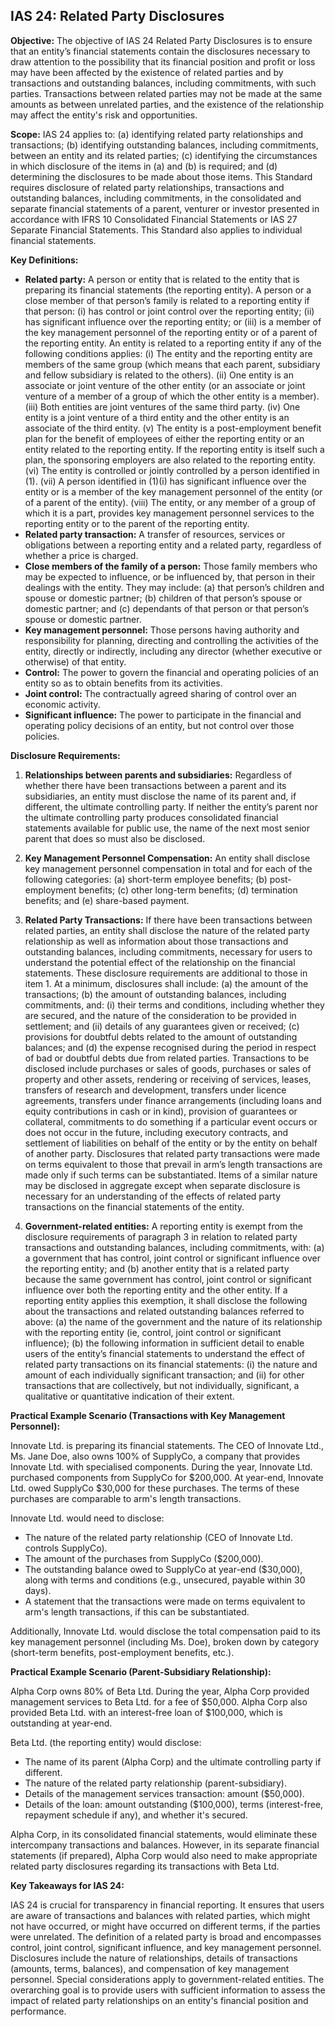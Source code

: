 ## IAS 24: Related Party Disclosures

**Objective:** The objective of IAS 24 Related Party Disclosures is to ensure that an entity’s financial statements contain the disclosures necessary to draw attention to the possibility that its financial position and profit or loss may have been affected by the existence of related parties and by transactions and outstanding balances, including commitments, with such parties. Transactions between related parties may not be made at the same amounts as between unrelated parties, and the existence of the relationship may affect the entity's risk and opportunities.

**Scope:** IAS 24 applies to: (a) identifying related party relationships and transactions; (b) identifying outstanding balances, including commitments, between an entity and its related parties; (c) identifying the circumstances in which disclosure of the items in (a) and (b) is required; and (d) determining the disclosures to be made about those items. This Standard requires disclosure of related party relationships, transactions and outstanding balances, including commitments, in the consolidated and separate financial statements of a parent, venturer or investor presented in accordance with IFRS 10 Consolidated Financial Statements or IAS 27 Separate Financial Statements. This Standard also applies to individual financial statements.

**Key Definitions:**

*   **Related party:** A person or entity that is related to the entity that is preparing its financial statements (the reporting entity). A person or a close member of that person’s family is related to a reporting entity if that person: (i) has control or joint control over the reporting entity; (ii) has significant influence over the reporting entity; or (iii) is a member of the key management personnel of the reporting entity or of a parent of the reporting entity.
    An entity is related to a reporting entity if any of the following conditions applies: (i) The entity and the reporting entity are members of the same group (which means that each parent, subsidiary and fellow subsidiary is related to the others). (ii) One entity is an associate or joint venture of the other entity (or an associate or joint venture of a member of a group of which the other entity is a member). (iii) Both entities are joint ventures of the same third party. (iv) One entity is a joint venture of a third entity and the other entity is an associate of the third entity. (v) The entity is a post-employment benefit plan for the benefit of employees of either the reporting entity or an entity related to the reporting entity. If the reporting entity is itself such a plan, the sponsoring employers are also related to the reporting entity. (vi) The entity is controlled or jointly controlled by a person identified in (1). (vii) A person identified in (1)(i) has significant influence over the entity or is a member of the key management personnel of the entity (or of a parent of the entity). (viii) The entity, or any member of a group of which it is a part, provides key management personnel services to the reporting entity or to the parent of the reporting entity.
*   **Related party transaction:** A transfer of resources, services or obligations between a reporting entity and a related party, regardless of whether a price is charged.
*   **Close members of the family of a person:** Those family members who may be expected to influence, or be influenced by, that person in their dealings with the entity. They may include: (a) that person’s children and spouse or domestic partner; (b) children of that person’s spouse or domestic partner; and (c) dependants of that person or that person’s spouse or domestic partner.
*   **Key management personnel:** Those persons having authority and responsibility for planning, directing and controlling the activities of the entity, directly or indirectly, including any director (whether executive or otherwise) of that entity.
*   **Control:** The power to govern the financial and operating policies of an entity so as to obtain benefits from its activities.
*   **Joint control:** The contractually agreed sharing of control over an economic activity.
*   **Significant influence:** The power to participate in the financial and operating policy decisions of an entity, but not control over those policies.

**Disclosure Requirements:**

1.  **Relationships between parents and subsidiaries:** Regardless of whether there have been transactions between a parent and its subsidiaries, an entity must disclose the name of its parent and, if different, the ultimate controlling party. If neither the entity’s parent nor the ultimate controlling party produces consolidated financial statements available for public use, the name of the next most senior parent that does so must also be disclosed.

2.  **Key Management Personnel Compensation:** An entity shall disclose key management personnel compensation in total and for each of the following categories: (a) short-term employee benefits; (b) post-employment benefits; (c) other long-term benefits; (d) termination benefits; and (e) share-based payment.

3.  **Related Party Transactions:** If there have been transactions between related parties, an entity shall disclose the nature of the related party relationship as well as information about those transactions and outstanding balances, including commitments, necessary for users to understand the potential effect of the relationship on the financial statements. These disclosure requirements are additional to those in item 1. At a minimum, disclosures shall include: (a) the amount of the transactions; (b) the amount of outstanding balances, including commitments, and: (i) their terms and conditions, including whether they are secured, and the nature of the consideration to be provided in settlement; and (ii) details of any guarantees given or received; (c) provisions for doubtful debts related to the amount of outstanding balances; and (d) the expense recognised during the period in respect of bad or doubtful debts due from related parties.
    Transactions to be disclosed include purchases or sales of goods, purchases or sales of property and other assets, rendering or receiving of services, leases, transfers of research and development, transfers under licence agreements, transfers under finance arrangements (including loans and equity contributions in cash or in kind), provision of guarantees or collateral, commitments to do something if a particular event occurs or does not occur in the future, including executory contracts, and settlement of liabilities on behalf of the entity or by the entity on behalf of another party.
    Disclosures that related party transactions were made on terms equivalent to those that prevail in arm’s length transactions are made only if such terms can be substantiated.
    Items of a similar nature may be disclosed in aggregate except when separate disclosure is necessary for an understanding of the effects of related party transactions on the financial statements of the entity.

4.  **Government-related entities:** A reporting entity is exempt from the disclosure requirements of paragraph 3 in relation to related party transactions and outstanding balances, including commitments, with: (a) a government that has control, joint control or significant influence over the reporting entity; and (b) another entity that is a related party because the same government has control, joint control or significant influence over both the reporting entity and the other entity. If a reporting entity applies this exemption, it shall disclose the following about the transactions and related outstanding balances referred to above: (a) the name of the government and the nature of its relationship with the reporting entity (ie, control, joint control or significant influence); (b) the following information in sufficient detail to enable users of the entity’s financial statements to understand the effect of related party transactions on its financial statements: (i) the nature and amount of each individually significant transaction; and (ii) for other transactions that are collectively, but not individually, significant, a qualitative or quantitative indication of their extent.

**Practical Example Scenario (Transactions with Key Management Personnel):**

Innovate Ltd. is preparing its financial statements. The CEO of Innovate Ltd., Ms. Jane Doe, also owns 100% of SupplyCo, a company that provides Innovate Ltd. with specialised components. During the year, Innovate Ltd. purchased components from SupplyCo for $200,000. At year-end, Innovate Ltd. owed SupplyCo $30,000 for these purchases. The terms of these purchases are comparable to arm's length transactions.

Innovate Ltd. would need to disclose:
*   The nature of the related party relationship (CEO of Innovate Ltd. controls SupplyCo).
*   The amount of the purchases from SupplyCo ($200,000).
*   The outstanding balance owed to SupplyCo at year-end ($30,000), along with terms and conditions (e.g., unsecured, payable within 30 days).
*   A statement that the transactions were made on terms equivalent to arm's length transactions, if this can be substantiated.

Additionally, Innovate Ltd. would disclose the total compensation paid to its key management personnel (including Ms. Doe), broken down by category (short-term benefits, post-employment benefits, etc.).

**Practical Example Scenario (Parent-Subsidiary Relationship):**

Alpha Corp owns 80% of Beta Ltd. During the year, Alpha Corp provided management services to Beta Ltd. for a fee of $50,000. Alpha Corp also provided Beta Ltd. with an interest-free loan of $100,000, which is outstanding at year-end.

Beta Ltd. (the reporting entity) would disclose:
*   The name of its parent (Alpha Corp) and the ultimate controlling party if different.
*   The nature of the related party relationship (parent-subsidiary).
*   Details of the management services transaction: amount ($50,000).
*   Details of the loan: amount outstanding ($100,000), terms (interest-free, repayment schedule if any), and whether it's secured.

Alpha Corp, in its consolidated financial statements, would eliminate these intercompany transactions and balances. However, in its separate financial statements (if prepared), Alpha Corp would also need to make appropriate related party disclosures regarding its transactions with Beta Ltd.

**Key Takeaways for IAS 24:**

IAS 24 is crucial for transparency in financial reporting. It ensures that users are aware of transactions and balances with related parties, which might not have occurred, or might have occurred on different terms, if the parties were unrelated. The definition of a related party is broad and encompasses control, joint control, significant influence, and key management personnel. Disclosures include the nature of relationships, details of transactions (amounts, terms, balances), and compensation of key management personnel. Special considerations apply to government-related entities. The overarching goal is to provide users with sufficient information to assess the impact of related party relationships on an entity's financial position and performance.

